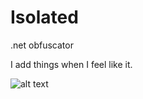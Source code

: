 # Isolated
.net obfuscator

I add things when I feel like it. 


![alt text](https://i.imgur.com/2R9GzlO.png)
